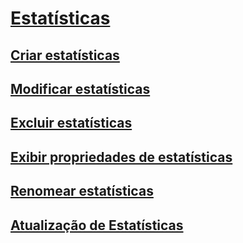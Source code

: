 # [Estatísticas](statistics.md)
## [Criar estatísticas](create-statistics.md)
## [Modificar estatísticas](modify-statistics.md)
## [Excluir estatísticas](delete-statistics.md)
## [Exibir propriedades de estatísticas](view-statistics-properties.md)
## [Renomear estatísticas](rename-statistics.md)
## [Atualização de Estatísticas](update-statistics.md)
